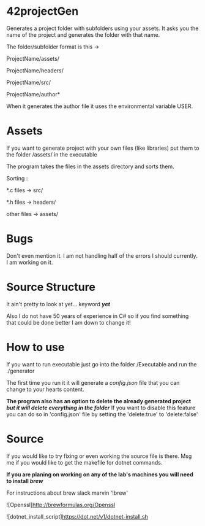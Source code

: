 # 42projectGen
Generates a project folder with subfolders using your assets. 
It asks you the name of the project and generates the folder with that name.

The folder/subfolder format is this ->

ProjectName/assets/

ProjectName/headers/

ProjectName/src/

ProjectName/author*

When it generates the author file it uses the environmental variable USER.

# Assets

If you want to generate project with your own files (like libraries) put them to the folder /assets/ in the executable

The program takes the files in the assets directory and sorts them.

Sorting :

*.c files -> src/

*.h files -> headers/

other files -> assets/

# Bugs

Don't even mention it. I am not handling half of the errors I should currently. I am working on it.

# Source Structure
It ain't pretty to look at yet... keyword **_yet_**

Also I do not have 50 years of experience in C# so if you find something that could be done better I am down to change it!

# How to use

If you want to run executable just go into the folder /Executable and run the ./generator

The first time you run it it will generate a _config.json_ file that you can change to your hearts content.

**The program also has an option to delete the already generated project _but it will delete everything in the folder_**
If you want to disable this feature you can do so in 'config.json' file by setting the 'delete:true' to 'delete:false'

# Source

If you would like to try fixing or even working the source file is there. Msg me if you would like to get the makefile for dotnet commands.

**If you are planing on working on any of the lab's machines you will need to install _brew_**

For instructions about brew slack marvin '!brew'

![Openssl]http://brewformulas.org/Openssl

![dotnet_install_script]https://dot.net/v1/dotnet-install.sh